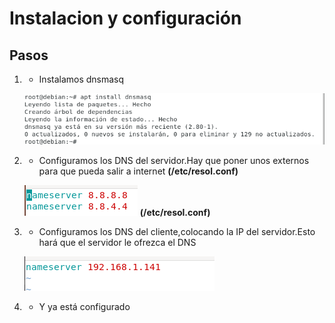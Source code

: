 # Instalacion y configuración


## Pasos
1.  - Instalamos dnsmasq
	
     ![1](https://github.com/jesusromero92/dnsmasq/blob/main/Fotos/1.png)

2.  - Configuramos los DNS del servidor.Hay que poner unos externos para que pueda salir a internet **(/etc/resol.conf)**

     ![2](https://github.com/jesusromero92/dnsmasq/blob/main/Fotos/2.1.png) **(/etc/resol.conf)**

3.  - Configuramos los DNS del cliente,colocando la IP del servidor.Esto hará que el servidor le ofrezca el DNS

     ![3](https://github.com/jesusromero92/dnsmasq/blob/main/Fotos/2.2.png)
     
4.  - Y ya está configurado

